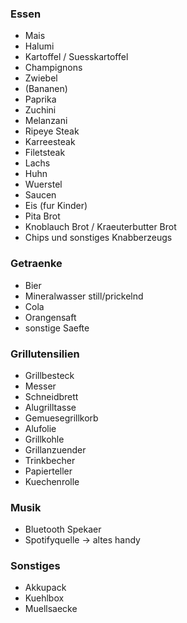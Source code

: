 ### Essen

- Mais
- Halumi
- Kartoffel / Suesskartoffel
- Champignons
- Zwiebel 
- (Bananen)
- Paprika
- Zuchini 
- Melanzani 
- Ripeye Steak 
- Karreesteak
- Filetsteak
- Lachs
- Huhn
- Wuerstel
- Saucen
- Eis (fur Kinder)
- Pita Brot
- Knoblauch Brot / Kraeuterbutter Brot
- Chips und sonstiges Knabberzeugs

### Getraenke
- Bier
- Mineralwasser still/prickelnd
- Cola
- Orangensaft
- sonstige Saefte

### Grillutensilien
- Grillbesteck
- Messer
- Schneidbrett
- Alugrilltasse
- Gemuesegrillkorb
- Alufolie
- Grillkohle
- Grillanzuender
- Trinkbecher
- Papierteller
- Kuechenrolle

### Musik
- Bluetooth Spekaer
- Spotifyquelle -> altes handy

### Sonstiges
- Akkupack
- Kuehlbox 
- Muellsaecke
